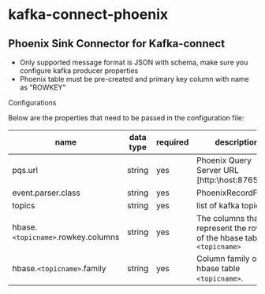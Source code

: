 # kafka-connect-phoenix

## Phoenix Sink Connector for Kafka-connect
* Only supported message format is JSON with schema, make sure you configure kafka producer properties
* Phoenix table must be pre-created and primary key column with name as "ROWKEY"


Configurations

Below are the properties that need to be passed in the configuration file:

name | data type | required | description
-----|-----------|----------|------------
pqs.url | string | yes | Phoenix Query Server URL [http:\\host:8765]
event.parser.class | string | yes | PhoenixRecordParser
topics | string | yes | list of kafka topics.
hbase.`<topicname>`.rowkey.columns | string | yes | The columns that represent the rowkey of the hbase table `<topicname>`
hbase.`<topicname>`.family | string | yes | Column family of the hbase table `<topicname>`.
